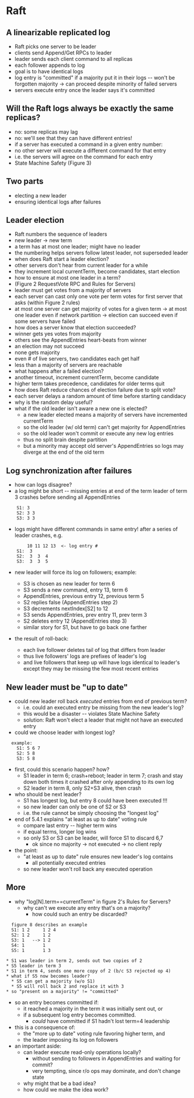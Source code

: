 
# Raft

## A linearizable replicated log
* Raft picks one server to be leader
* clients send Append/Get RPCs to leader
* leader sends each client command to all replicas
 * each follower appends to log
 * goal is to have identical logs
 * log entry is "committed" if a majority put it in their logs -- won't be forgotten
    majority -> can proceed despite minority of failed servers
 * servers execute entry once the leader says it's committed

## Will the Raft logs always be exactly the same replicas?
* no: some replicas may lag
* no: we'll see that they can have different entries!
* if a server has executed a command in a given entry number:
 * no other server will execute a different command for that entry
 * i.e. the servers will agree on the command for each entry
 * State Machine Safety (Figure 3)

## Two parts
* electing a new leader
* ensuring identical logs after failures

## Leader election 
* Raft numbers the sequence of leaders
 * new leader -> new term
 * a term has at most one leader; might have no leader
 * the numbering helps servers follow latest leader, not superseded leader
* when does Raft start a leader election?
 * other servers don't hear from current leader for a while
 * they increment local currentTerm, become candidates, start election
* how to ensure at most one leader in a term?
 * (Figure 2 RequestVote RPC and Rules for Servers)
 * leader must get votes from a majority of servers
 * each server can cast only one vote per term
    votes for first server that asks (within Figure 2 rules)
 * at most one server can get majority of votes for a given term
    -> at most one leader even if network partition
    -> election can succeed even if some servers have failed
* how does a server know that election succeeded?
 * winner gets yes votes from majority
 * others see the AppendEntries heart-beats from winner
* an election may not succeed
 * none gets majority 
 * even # of live servers, two candidates each get half
 * less than a majority of servers are reachable
* what happens after a failed election?
 * another timeout, increment currentTerm, become candidate
 * higher term takes precedence, candidates for older terms quit
* how does Raft reduce chances of election failure due to split vote?
 * each server delays a random amount of time before starting candidacy
 * why is the random delay useful?
* what if the old leader isn't aware a new one is elected?
  * a new leader elected means a majority of servers have incremented currentTerm
  * so the old leader (w/ old term) can't get majority for AppendEntries
  * so the old leader won't commit or execute any new log entries
  * thus no split brain despite partition
  * but a minority may accept old server's AppendEntries so logs may diverge at the end of the old term

## Log synchronization after failures

* how can logs disagree?
 * a log might be short -- missing entries at end of the term
    leader of term 3 crashes before sending all AppendEntries
```
    S1: 3
    S2: 3 3
    S3: 3 3
```
 * logs might have different commands in same entry!
    after a series of leader crashes, e.g.
```
        10 11 12 13  <- log entry #
    S1:  3
    S2:  3  3  4
    S3:  3  3  5
```
 * new leader will force its log on followers; example:
   * S3 is chosen as new leader for term 6
   * S3 sends a new command, entry 13, term 6
   *   AppendEntries, previous entry 12, previous term 5
   * S2 replies false (AppendEntries step 2)
   * S3 decrements nextIndex[S2] to 12
   * S3 sends AppendEntries, prev entry 11, prev term 3
   * S2 deletes entry 12 (AppendEntries step 3)
   * similar story for S1, but have to go back one farther

* the result of roll-back:
  * each live follower deletes tail of log that differs from leader
  * thus live followers' logs are prefixes of leader's log
  * and live followers that keep up will have logs identical to leader's
    except they may be missing the few most recent entries

## New leader must be "up to date" 
* could new leader roll back *executed* entries from end of previous term?
  * i.e. could an executed entry be missing from the new leader's log?
  * this would be a disaster -- violates State Machine Safety
  * solution: Raft won't elect a leader that might not have an executed entry
* could we choose leader with longest log?
```
  example:
    S1: 5 6 7
    S2: 5 8
    S3: 5 8
```
  * first, could this scenario happen? how?
    * S1 leader in term 6; crash+reboot; leader in term 7; crash and stay down
      both times it crashed after only appending to its own log
    * S2 leader in term 8, only S2+S3 alive, then crash
  * who should be next leader?
    * S1 has longest log, but entry 8 could have been executed !!!
    * so new leader can only be one of S2 or S3
    * i.e. the rule cannot be simply choosing the "longest log"
* end of 5.4.1 explains "at least as up to date" voting rule
  * compare last entry -- higher term wins
  * if equal terms, longer log wins
  * so only S3 or S3 can be leader, will force S1 to discard 6,7
    * ok since no majority -> not executed -> no client reply
* the point:
  * "at least as up to date" rule ensures new leader's log contains
    * all potentially executed entries
  * so new leader won't roll back any executed operation

## More 
* why "log[N].term==currentTerm" in figure 2's Rules for Servers?
  * why can't we execute any entry that's on a majority?
    * how could such an entry be discarded?
```
  figure 8 describes an example
  S1: 1 2     1 2 4
  S2: 1 2     1 2
  S3: 1   --> 1 2
  S4: 1       1
  S5: 1       1 3
```
    * S1 was leader in term 2, sends out two copies of 2
    * S5 leader in term 3
    * S1 in term 4, sends one more copy of 2 (b/c S3 rejected op 4)
    * what if S5 now becomes leader?
      * S5 can get a majority (w/o S1)
      * S5 will roll back 2 and replace it with 3
    * so "present on a majority" != "committed"
* so an entry becomes committed if:
  * it reached a majority in the term it was initially sent out, or
  * if a subsequent log entry becomes committed.
     * *could* have committed if S1 hadn't lost term=4 leadership
* this is a consequence of:
  * the "more up to date" voting rule favoring higher term, and
  * the leader imposing its log on followers
* an important aside: 
  * can leader execute read-only operations locally?
    * without sending to followers in AppendEntries and waiting for commit?
    * very tempting, since r/o ops may dominate, and don't change state
  * why might that be a bad idea?
  * how could we make the idea work?

